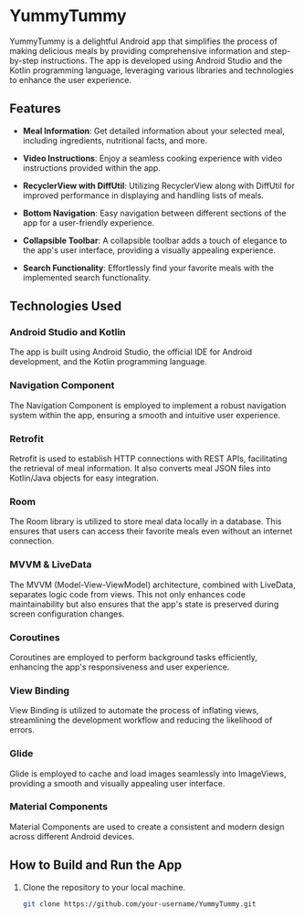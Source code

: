# YummyTummy

YummyTummy is a delightful Android app that simplifies the process of making delicious meals by providing comprehensive information and step-by-step instructions. The app is developed using Android Studio and the Kotlin programming language, leveraging various libraries and technologies to enhance the user experience.

## Features

- **Meal Information**: Get detailed information about your selected meal, including ingredients, nutritional facts, and more.

- **Video Instructions**: Enjoy a seamless cooking experience with video instructions provided within the app.

- **RecyclerView with DiffUtil**: Utilizing RecyclerView along with DiffUtil for improved performance in displaying and handling lists of meals.

- **Bottom Navigation**: Easy navigation between different sections of the app for a user-friendly experience.

- **Collapsible Toolbar**: A collapsible toolbar adds a touch of elegance to the app's user interface, providing a visually appealing experience.

- **Search Functionality**: Effortlessly find your favorite meals with the implemented search functionality.

## Technologies Used

### Android Studio and Kotlin

The app is built using Android Studio, the official IDE for Android development, and the Kotlin programming language.

### Navigation Component

The Navigation Component is employed to implement a robust navigation system within the app, ensuring a smooth and intuitive user experience.

### Retrofit

Retrofit is used to establish HTTP connections with REST APIs, facilitating the retrieval of meal information. It also converts meal JSON files into Kotlin/Java objects for easy integration.

### Room

The Room library is utilized to store meal data locally in a database. This ensures that users can access their favorite meals even without an internet connection.

### MVVM & LiveData

The MVVM (Model-View-ViewModel) architecture, combined with LiveData, separates logic code from views. This not only enhances code maintainability but also ensures that the app's state is preserved during screen configuration changes.

### Coroutines

Coroutines are employed to perform background tasks efficiently, enhancing the app's responsiveness and user experience.

### View Binding

View Binding is utilized to automate the process of inflating views, streamlining the development workflow and reducing the likelihood of errors.

### Glide

Glide is employed to cache and load images seamlessly into ImageViews, providing a smooth and visually appealing user interface.

### Material Components

Material Components are used to create a consistent and modern design across different Android devices.

## How to Build and Run the App

1. Clone the repository to your local machine.
   ```bash
   git clone https://github.com/your-username/YummyTummy.git
